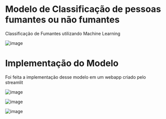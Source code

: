 # Modelo de Classificação de pessoas fumantes ou não fumantes

Classificação de Fumantes utilizando Machine Learning

![image](https://user-images.githubusercontent.com/87080266/155069197-7506113f-2ce1-4ab7-bb14-ca13d8af2608.png)


# Implementação do Modelo

Foi feita a implementação desse modelo em um webapp criado pelo streamlit

![image](https://user-images.githubusercontent.com/87080266/155068325-a4d92542-c9d2-4f48-8b07-169f61b63626.png)

![image](https://user-images.githubusercontent.com/87080266/155068466-1db78f18-6170-4920-8b03-bd67f660f8e2.png)

![image](https://user-images.githubusercontent.com/87080266/155068658-645fbfa4-dc41-435d-a4ca-662299b90b0a.png)

